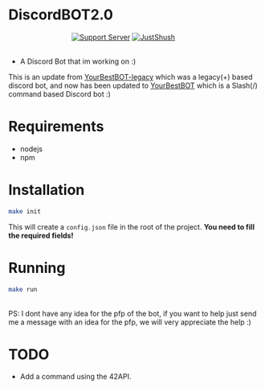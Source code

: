 # DiscordBOT2.0
<div style="display: block; margin-left: auto; margin-right: auto; width: 50%" >
<a href="https://discord.gg/uaZjU2pdVd"><img src="https://img.shields.io/badge/Discord-%235865F2.svg?style=for-the-badge&logo=discord&logoColor=white" title="Support Server" alt="Support Server" /></a> 
<a href="https://yourbestbot.pt/invite"><img src="https://img.shields.io/badge/-Invite%20Me!-blue?style=for-the-badge" title="JustShush" alt="JustShush" /></a> 
</div>
<br>

- A Discord Bot that im working on :)

This is an update from [YourBestBOT-legacy](https://github.com/JustShush/DiscordBOT-legacy) which was a legacy(+) based discord bot, and now has been updated to [YourBestBOT](https://github.com/JustShush/YourBestBOT) which is a Slash(/) command based Discord bot :)

# Requirements

- nodejs
- npm

# Installation

```sh
make init
```

This will create a `config.json` file in the root of the project. <strong>You need to fill the required fields!</strong>

# Running 

```sh
make run
```
<br>
PS: I dont have any idea for the pfp of the bot, if you want to help just send me a message with an idea for the pfp, we will very appreciate the help :)

# TODO

- Add a command using the 42API.
